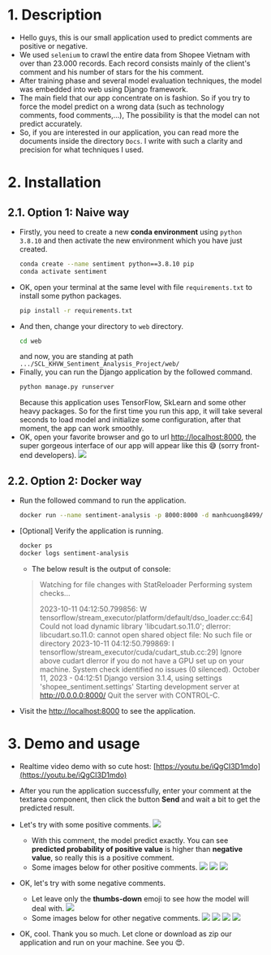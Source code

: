 # 1. Description
* Hello guys, this is our small application used to predict comments are positive or negative.
* We used `selenium` to crawl the entire data from Shopee Vietnam with over than 23.000 records. Each record consists mainly of the client's comment and his number of stars for the his comment.
* After training phase and several model evaluation techniques, the model was embedded into web using Django framework.
* The main field that our app concentrate on is fashion. So if you try to force the model predict on a wrong data (such as technology comments, food comments,...), The possibility is that the model can not predict accurately.
* So, if you are interested in our application, you can read more the documents inside the directory `Docs`. I write with such a clarity and precision for what techniques I used.

# 2. Installation
## 2.1. Option 1: Naive way
* Firstly, you need to create a new **conda environment** using `python 3.8.10` and then activate the new environment which you have just created.
  ```bash
  conda create --name sentiment python==3.8.10 pip
  conda activate sentiment
  ```
* OK, open your terminal at the same level with file `requirements.txt` to install some python packages.
  ```bash
  pip install -r requirements.txt
  ```
* And then, change your directory to `web` directory.
  ```bash
  cd web
  ```
  and now, you are standing at path `.../SCL_KHVW_Sentiment_Analysis_Project/web/`
* Finally, you can run the Django application by the followed command.
  ```bash
  python manage.py runserver
  ```
  Because this application uses TensorFlow, SkLearn and some other heavy packages. So for the first time you run this app, it will take several seconds to load model and initialize some configuration, after that moment, the app can work smoothly.
* OK, open your favorite browser and go to url [http://localhost:8000](http://localhost:8000/), the super gorgeous interface of our app will appear like this 😅 (sorry front-end developers).
  ![](./images/rm_00.png)

## 2.2. Option 2: Docker way
- Run the followed command to run the application.
  ```bash
  docker run --name sentiment-analysis -p 8000:8000 -d manhcuong8499/sentiment-analysis
  ```
- [Optional] Verify the application is running.
  ```bash
  docker ps
  docker logs sentiment-analysis
  ```
  - The below result is the output of console:
  > Watching for file changes with StatReloader
  > Performing system checks...
  > 
  > 2023-10-11 04:12:50.799856: W tensorflow/stream_executor/platform/default/dso_loader.cc:64] Could not load dynamic library 'libcudart.so.11.0'; dlerror: libcudart.so.11.0: cannot open shared object file: No such file or directory
  > 2023-10-11 04:12:50.799869: I tensorflow/stream_executor/cuda/cudart_stub.cc:29] Ignore above cudart dlerror if you do not have a GPU set up on your machine.
  > System check identified no issues (0 silenced).
  > October 11, 2023 - 04:12:51
  > Django version 3.1.4, using settings 'shopee_sentiment.settings'
  > Starting development server at http://0.0.0.0:8000/
  > Quit the server with CONTROL-C.

- Visit the [http://localhost:8000](http://localhost:8000) to see the application.

# 3. Demo and usage
* Realtime video demo with so cute host: [https://youtu.be/iQgCI3D1mdo](https://youtu.be/iQgCI3D1mdo)
* After you run the application successfully, enter your comment at the textarea component, then click the button **Send** and wait a bit to get the predicted result.
* Let's try with some positive comments.
  ![](./images/rm_01.png)
  * With this comment, the model predict exactly. You can see **predicted probability of positive value** is higher than **negative value**, so really this is a positive comment.
  * Some images below for other positive comments.
    ![](./images/rm_02.png)
    ![](./images/rm_03.png)
    ![](images/rm_04.png)

* OK, let's try with some negative comments.
  * Let leave only the **thumbs-down** emoji to see how the model will deal with.
    ![](./images/rm_05.png)
  * Some images below for other negative comments.
    ![](images/rm_06.png)
    ![](images/rm_07.png)
    ![](images/rm_08.png)
    ![](images/rm_09.png)

* OK, cool. Thank you so much. Let clone or download as zip our application and run on your machine. See you 😍.